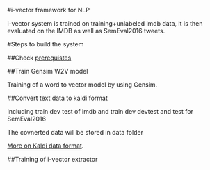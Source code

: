 #i-vector framework for NLP

i-vector system is trained on training+unlabeled imdb data, it is then evaluated on the IMDB as well as SemEval2016 tweets.

#Steps to build the system

##Check [prerequistes](./prerequisites.md)

##Train Gensim W2V model

Training of a word to vector model by using Gensim.

##Convert text data to kaldi format

Including train dev test of imdb and train dev devtest and test for SemEval2016

The covnerted data will be stored in data folder

[More on Kaldi data format](https://github.com/StevenLOL/Research_speech_speaker_verification_nist_sre2010/blob/master/doc/help_kaldi.md).

##Training of i-vector extractor



